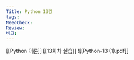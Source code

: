 ```yaml
---
Title: Python 13강
tags: 
NeedCheck: 
Review: 
비고:
---
```

[[Python 이론]]
[[13회차 실습]]
![[Python-13 (1).pdf]]
